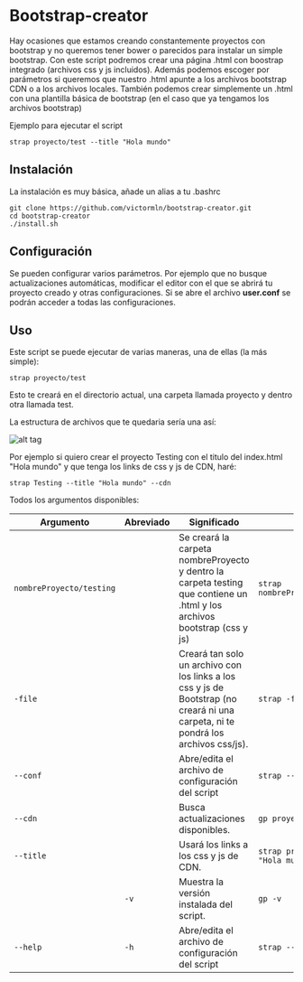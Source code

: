 # Bootstrap-creator

Hay ocasiones que estamos creando constantemente proyectos con bootstrap y no queremos tener bower o parecidos para instalar un simple bootstrap. Con este script podremos crear una página .html con boostrap integrado (archivos css y js incluidos). Además podemos escoger por parámetros si queremos que nuestro .html apunte a los archivos bootstrap CDN o a los archivos locales.
También podemos crear simplemente un .html con una plantilla básica de bootstrap (en el caso que ya tengamos los archivos bootstrap)

Ejemplo para ejecutar el script
```shell
strap proyecto/test --title "Hola mundo"
```

## Instalación

La instalación es muy básica, añade un alias a tu .bashrc

```shell
git clone https://github.com/victormln/bootstrap-creator.git
cd bootstrap-creator
./install.sh
```

## Configuración

Se pueden configurar varios parámetros. Por ejemplo que no busque actualizaciones automáticas, modificar el editor con el que se abrirá tu proyecto creado y otras configuraciones. Si se abre el archivo **user.conf** se podrán acceder a todas las configuraciones.

## Uso

Este script se puede ejecutar de varias maneras, una de ellas (la más simple):
```shell
strap proyecto/test
```

Esto te creará en el directorio actual, una carpeta llamada proyecto y dentro otra llamada test.

La estructura de archivos que te quedaria sería una así:

![alt tag](https://s29.postimg.org/ac9ua0qbr/directorios.png)

Por ejemplo si quiero crear el proyecto Testing con el titulo del index.html "Hola mundo" y que tenga los links de css y js de CDN, haré:

```shell
strap Testing --title "Hola mundo" --cdn
```

Todos los argumentos disponibles:

|Argumento           |Abreviado|Significado                                   |Uso|
| ------------- | ---- | ---------------------------------------- |----------|
|`nombreProyecto/testing`       |     | Se creará la carpeta nombreProyecto y dentro la carpeta testing que contiene un .html y los archivos bootstrap (css y js)        |`strap nombreProyecto/testing`  |
|`-file`     |  | Creará tan solo un archivo con los links a los css y js de Bootstrap (no creará ni una carpeta, ni te pondrá los archivos css/js).  |`strap -file test.html`      |
|`--conf`     |  | Abre/edita el archivo de configuración del script  |`strap --conf`      |
|`--cdn`     |  | Busca actualizaciones disponibles.  |`gp proyecto --cdn`      |
|`--title`     |  | Usará los links a los css y js de CDN.  |`strap proyecto --title "Hola mundo"`      |
|     |`-v`  | Muestra la versión instalada del script.  |`gp -v`      |
|`--help`     | `-h` | Abre/edita el archivo de configuración del script  |`strap --help`      |
